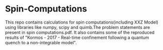 # Spin-Computations
This repo contains calculations for spin computations(including XXZ Model) using libraries like numpy, scipy and quimb.The problem statements are present in spin computations.pdf. It also contains some of the reproduced results of "Kormos - 2017 - Real-time confinement following a quantum quench to a non-integrable model". 
